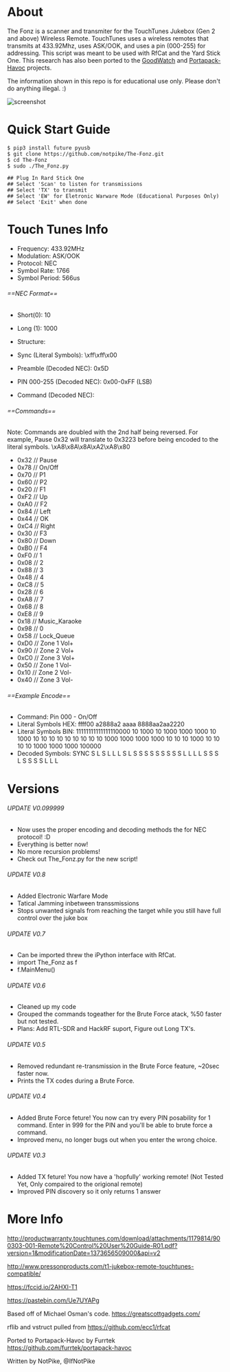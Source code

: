  # About
The Fonz is a scanner and transmiter for the TouchTunes Jukebox (Gen 2 and above) Wireless Remote. TouchTunes uses a wireless remotes that transmits at 433.92Mhz, uses ASK/OOK, and uses a pin (000-255) for addressing. This script was meant to be used with RfCat and the Yard Stick One. This research has also been ported to the [GoodWatch](https://github.com/travisgoodspeed/goodwatch) and [Portapack-Havoc](https://github.com/furrtek/portapack-havoc) projects.

The information shown in this repo is for educational use only. Please don't do anything illegal. :) 

![screenshot](doc/thefonz.png)

# Quick Start Guide
```
$ pip3 install future pyusb
$ git clone https://github.com/notpike/The-Fonz.git
$ cd The-Fonz
$ sudo ./The_Fonz.py

## Plug In Rard Stick One
## Select 'Scan' to listen for transmissions
## Select 'TX' to transmit
## Select 'EW' for Eletronic Warware Mode (Educational Purposes Only)
## Select 'Exit' when done
```

# Touch Tunes Info

- Frequency: 433.92MHz
- Modulation: ASK/OOK
- Protocol: NEC
- Symbol Rate: 1766
- Symbol Period: 566us

###### ==NEC Format==
- Short(0): 10 
- Long (1): 1000

- Structure:                 <SYNC> <PREAMBLE> <PIN> <COMMAND>
- Sync (Literal Symbols):    \xff\xff\x00
- Preamble (Decoded NEC):    0x5D
- PIN 000-255 (Decoded NEC): 0x00-0xFF (LSB)
- Command (Decoded NEC):

###### ==Commands==
Note: Commands are doubled with the 2nd half being reversed. For example, Pause 0x32 will translate to 0x3223 before being encoded to the literal symbols. \xA8\x8A\x8A\xA2\xA8\x80

  - 0x32	// Pause
  - 0x78	// On/Off
  - 0x70	// P1
  - 0x60	// P2
  - 0x20	// F1
  - 0xF2	// Up
  - 0xA0	// F2
  - 0x84	// Left
  - 0x44	// OK
  - 0xC4	// Right
  - 0x30	// F3
  - 0x80	// Down
  - 0xB0	// F4
  - 0xF0	// 1
  - 0x08	// 2
  - 0x88	// 3
  - 0x48	// 4
  - 0xC8	// 5
  - 0x28	// 6
  - 0xA8	// 7
  - 0x68	// 8
  - 0xE8	// 9
  - 0x18	// Music_Karaoke
  - 0x98	// 0
  - 0x58	// Lock_Queue
  - 0xD0	// Zone 1 Vol+
  - 0x90	// Zone 2 Vol+
  - 0xC0	// Zone 3 Vol+
  - 0x50	// Zone 1 Vol-
  - 0x10	// Zone 2 Vol-
  - 0x40    // Zone 3 Vol-

###### ==Example Encode==
- Command:             Pin 000 - On/Off
- Literal Symbols HEX: ffff00 a2888a2 aaaa 8888aa2aa2220
- Literal Symbols BIN: 11111111111111110000 10 1000 10 1000 1000 1000 10 1000 10 10 10 10 10 10 10 10 10 1000 1000 1000 1000 10 10 10 1000 10 10 10 10 1000 1000 1000 100000
- Decoded Symbols:             SYNC         S  L    S  L    L    L    S  L    S  S  S  S  S  S  S  S  S  L    L    L    L    S  S  S  L    S  S  S  S  L    L    L

# Versions
###### UPDATE V0.099999
  - Now uses the proper encoding and decoding methods the for NEC protocol! :D
  - Everything is better now!
  - No more recursion problems!
  - Check out The_Fonz.py for the new script!

###### UPDATE V0.8
  - Added Electronic Warfare Mode
  - Tatical Jamming inbetween transsmissions 
  - Stops unwanted signals from reaching the target while you still have full control over the juke box

###### UPDATE V0.7
  - Can be imported threw the iPython interface with RfCat.
  - import The_Fonz as f
  - f.MainMenu()

###### UPDATE V0.6
  - Cleaned up my code
  - Grouped the commands togeather for the Brute Force atack, %50 faster but not tested.
  - Plans: Add RTL-SDR and HackRF suport, Figure out Long TX's.

###### UPDATE V0.5
  - Removed redundant re-transmission in the Brute Force feature, ~20sec faster now.
  - Prints the TX codes during a Brute Force.

###### UPDATE V0.4
  - Added Brute Force feture! You now can try every PIN posability for 1 command. Enter in 999 for the PIN and you'll be able to brute force a command.
  - Improved menu, no longer bugs out when you enter the wrong choice.

###### UPDATE V0.3
  - Added TX feture! You now have a 'hopfully' working remote! (Not Tested Yet, Only compaired to the origional remote)
  - Improved PIN discovery so it only returns 1 answer

# More Info

http://productwarranty.touchtunes.com/download/attachments/1179814/900303-001-Remote%20Control%20User%20Guide-R01.pdf?version=1&modificationDate=1373656509000&api=v2

http://www.pressonproducts.com/t1-jukebox-remote-touchtunes-compatible/

https://fccid.io/2AHXI-T1

https://pastebin.com/Ue7UYAPg

Based off of Michael Osman's code. https://greatscottgadgets.com/

rflib and vstruct pulled from https://github.com/ecc1/rfcat

Ported to Portapack-Havoc by Furrtek https://github.com/furrtek/portapack-havoc

Written by NotPike, @IfNotPike
